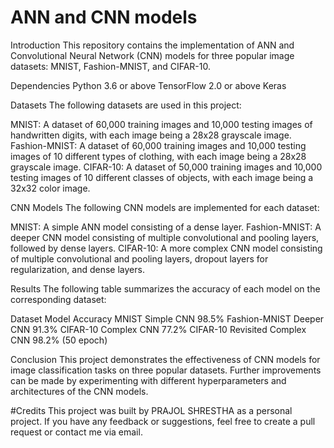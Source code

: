 # ANN and CNN models

Introduction
This repository contains the implementation of ANN and Convolutional Neural Network (CNN) models for three popular image datasets: MNIST, Fashion-MNIST, and CIFAR-10.

Dependencies
Python 3.6 or above
TensorFlow 2.0 or above
Keras

Datasets
The following datasets are used in this project:

MNIST: A dataset of 60,000 training images and 10,000 testing images of handwritten digits, with each image being a 28x28 grayscale image.
Fashion-MNIST: A dataset of 60,000 training images and 10,000 testing images of 10 different types of clothing, with each image being a 28x28 grayscale image.
CIFAR-10: A dataset of 50,000 training images and 10,000 testing images of 10 different classes of objects, with each image being a 32x32 color image.

CNN Models
The following CNN models are implemented for each dataset:

MNIST: A simple ANN model consisting of a dense layer.
Fashion-MNIST: A deeper CNN model consisting of multiple convolutional and pooling layers, followed by dense layers.
CIFAR-10: A more complex CNN model consisting of multiple convolutional and pooling layers, dropout layers for regularization, and dense layers.

Results
The following table summarizes the accuracy of each model on the corresponding dataset:

Dataset	Model	Accuracy
MNIST	Simple CNN	98.5%
Fashion-MNIST	Deeper CNN	91.3%
CIFAR-10	Complex CNN	77.2%
CIFAR-10 Revisited	Complex CNN	98.2% (50 epoch)

Conclusion
This project demonstrates the effectiveness of CNN models for image classification tasks on three popular datasets. Further improvements can be made by experimenting with different hyperparameters and architectures of the CNN models.

#Credits 
This project was built by PRAJOL SHRESTHA as a personal project. If you have any feedback or suggestions, feel free to create a pull request or contact me via email.

